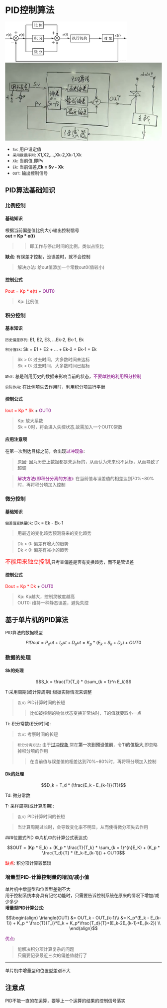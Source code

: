 # PID控制算法
![PID控制结构图](img/PID控制结构图.png)
![PID控制结构图2](img/PID控制结构图2.png)
- `Sv`: 用户设定值  
- `采用数据序列`: X1,X2,...,Xk-2,Xk-1,Xk  
- `Xk`: 当前值,即Pv  
- `Ek`: 当前偏差,**Ek = Sv - Xk**  
- `OUT`: 输出控制信号  
## PID算法基础知识
### 比例控制
#### 基础知识
根据当前偏差值比例大小输出控制信号  
**out = Kp * e(t)**  
>> 即工作与停止时间的比例，类似占空比  

**缺点**: 有误差才控制，没误差时，就不会控制  
> 解决办法: 给out值添加一个常数out0(值较小) 

#### 控制公式
<font color=red>Pout = Kp * e(t)</font> + <font color=purple>OUT0</font>   
> Kp: 比例值  

### 积分控制
#### 基本知识
`历史偏差序列`: E1, E2, E3, ...Ek-2, Ek-1, Ek  

`积分值Sk`: Sk = E1 + E2 + ... + Ek-2 + Ek-1 + Ek  
> Sk > 0: 过去时间，大多数时间未达标  
> Sk < 0: 过去时间，大多数时间已超标  

`缺点`: 总是利用历史的数据来影响当前的状态，<font color=purple>不要单独的利用积分控制</font>  

`实际作用`: 在比例项失去作用时，利用积分项进行平衡  

#### 控制公式
<font color=red>Iout = Kp * Sk</font> + <font color=purple>OUT0</font>  
> Kp: 放大系数  
> Sk = 0时，将会进入失控状态,故需加入一个OUT0常数  

#### 应用注意项
在第一次到达目标之前，会出现<font color=purple>过冲现象</font>:  
> 原因: 因为历史上数据都是未达标的，从而认为未来也不达标，从而导致了超调  

> <font color=purple>解决方法(即积分分离的方法)</font>: 在当前值与误差值的相差达到70%~80%时，再将积分项加入控制  


### 微分控制
#### 基础知识
`偏差值变换量Dk`: Dk = Ek - Ek-1  
> 用最近的变化趋势预测将来的变化趋势  

> Dk > 0: 偏差有增大的趋势  
> Dk < 0: 偏差有减小的趋势  

<font size=4 color=red>不能用来独立控制</font>,只考查偏差是否有变换趋势，而不是管误差  
#### 控制公式
<font color=red>Dout = Kp * Dk</font> + <font color=purple>OUT0</font>  
> Kp: Kp越大，控制灵敏度越高  
> OUT0: 维持一种静态误差，避免失控  


## 基于单片机的PID算法
PID算法的数据模型  
```math
PIDout = P_out + I_out + D_out  
       = K_p*(E_k + S_k + D_k) + OUT0  
```
### 数据的处理
#### Sk的处理
```math
S_k = \frac{T}{T_i} * (\sum_{k = 1}^n E_k)
```
T:采用周期(或计算周期):根据实际情况来调整   
> `含义`: PID计算时间的长短  
>> 比如被控制的物体状态变换非常快时，T的值就要取小一点  

Ti: 积分常数(积分时间):  
> `含义`: 考察时间的长短  

> `积分分离方法`: 由于[过冲现象](#积分控制),常在**第一次到预设值前**，令**Ti的值极大**,即忽略掉积分项的作用  
>> 在当前值与误差值的相差达到70%~80%时，再将积分项加入控制  

#### Dk的处理
```math
D_k = T_d * (\frac{E_k - E_{k-1}}{T})
```
Td: 微分常数  

T: 采样周期(或计算周期):  
> `含义`: PID计算时间的长短  

> 当计算周期过长时，会导致变化率不明显，从而使得微分项失去作用  

###位置式PID
单片机中的计算公式表达式:  
```math
OUT = (Kp * E_k) + (K_p * \frac{T}{T_k} * \sum_{k = 1}^{n}E_K) + (K_p * \frac{T_d}{T} * (E_k-E_{k-1})) + OUT0
```
<font color=red>缺点</font>: 积分项计算较繁琐  

### 增量型PID-计算控制量的增加/减小值  
单片机中增量型和位置型差别不大  
用于控制系统本身具有记忆功能时，只需要告诉控制系统在原来的情况下增加/减少多少  
**增量型PID计算公式**:
```math
\begin{align}
\triangle{OUT} &= OUT_k - OUT_{k-1}\\
               &= K_p*(E_k - E_{k-1}) + K_p * \frac{T}{T_i}*E_k + K_p*\frac{T_d}{T}*(E_k-2E_{k-1}+E_{k-2})    \\
\end{align}
```

<font color=purple>优点</font>: 
> 能解决积分项计算复杂的问题  
> 只需要记录最近三次的偏差值就行了  

---
单片机中增量型和位置型差别不大  

## 注意点
PID不能一直的在运算，要等上一个运算的结果的控制信号落实  


















































